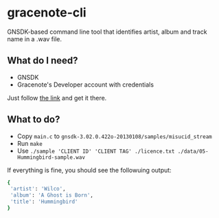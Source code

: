 # gracenote-cli

GNSDK-based command line tool that identifies artist, album and track name in a .wav file.

## What do I need?

* GNSDK
* Gracenote's Developer account with credentials

Just follow [the link](https://developer.gracenote.com/) and get it there.

## What to do?

* Copy `main.c` to `gnsdk-3.02.0.422o-20130108/samples/misucid_stream`
* Run `make`
* Use `./sample 'CLIENT ID' 'CLIENT TAG' ./licence.txt ./data/05-Hummingbird-sample.wav`

If everything is fine, you should see the followuing output:

```bash
{ 
 'artist': 'Wilco',
 'album': 'A Ghost is Born',
 'title': 'Hummingbird'
}
```